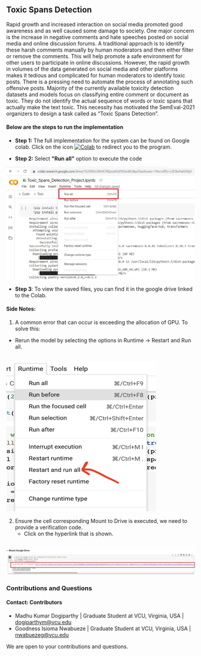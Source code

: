## Toxic Spans Detection
Rapid growth and increased interaction on social media promoted good awareness and as well caused some damage to society. One major concern is the increase in negative comments and hate speeches posted on social media and online discussion forums. A traditional approach is to identify these harsh comments manually by human moderators and then either filter or remove the comments. This will help promote a safe environment for other users to participate in online discussions. However, the rapid growth in volumes of the data generated on social media and other platforms makes it tedious and complicated for human moderators to identify toxic posts. There is a pressing need to automate the process of annotating such offensive posts. Majority of the currently available toxicity detection datasets and models focus on classifying entire comment or document as toxic. They do not identify the actual sequence of words or toxic spans that actually make the text toxic. This necessity has motivated the SemEval-2021 organizers to design a task called as “Toxic Spans Detection”.

#### Below are the steps to run the implementation

- **Step 1:** The full implementation for the system can be found on Google colab. Click on the icon [![Colab](https://colab.research.google.com/assets/colab-badge.svg)](https://colab.research.google.com/github/Isioman/Natural-Language-Processing-Project-Toxic-Spans-Detection/blob/main/Toxic_Spans_Detection_Project.ipynb) to redirect you to the program.

 - **Step 2:** Select **"Run all"** option to execute the code
 <img src="https://github.com/Isioman/Natural-Language-Processing-Project-Toxic-Spans-Detection/blob/main/Images/Run all option.jpg" width="600">
 
 - **Step 3**: To view the saved files, you can find it in the google drive linked to the Colab.
 
 #### Side Notes:
 1. A common error that can occur is exceeding the allocation of GPU. To solve this:
   - Rerun the model by selecting the options in Runtime -> Restart and Run all.
 <br/>
  <img src="https://github.com/Isioman/Natural-Language-Processing-Project-Toxic-Spans-Detection/blob/main/Images/5.png" width="400" height="400">
  
 2. Ensure the cell corresponding Mount to Drive is executed, we need to provide a verification code.
    - Click on the hyperlink that is shown.
   <br/>
   <img src="https://github.com/Isioman/Natural-Language-Processing-Project-Toxic-Spans-Detection/blob/main/Images/Mount Google Drive - 1.jpg" width="600">
   
### Contributions and Questions
#### Contact: Contributors
- Madhu Kumar Dogiparthy | Graduate Student at VCU, Virginia, USA | dogiparthym@vcu.edu
- Goodness Isioma Nwabueze | Graduate Student at VCU, Virginia, USA | nwabuezeg@vcu.edu

We are open to your contributions and questions. 
